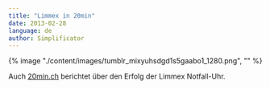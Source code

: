 ```yaml
---
title: "Limmex in 20min"
date: 2013-02-28
language: de
author: Simplificator
---
```


{% image "./content/images/tumblr_mixyuhsdgd1s5gaabo1_1280.png", "" %}

Auch [20min.ch](http://www.20min.ch/digital/news/story/Diese-Schweizer-Uhr-rettet-Leben-25280494) berichtet über den Erfolg der Limmex Notfall-Uhr.
